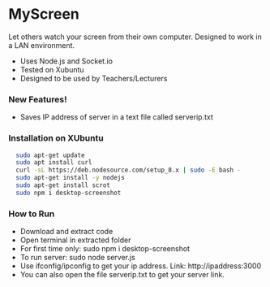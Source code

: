# MyScreen
Let others watch your screen from their own computer. Designed to work in a LAN environment.

  - Uses Node.js and Socket.io
  - Tested on Xubuntu
  - Designed to be used by Teachers/Lecturers
 

### New Features!

  - Saves IP address of server in a text file called serverip.txt
  
### Installation on XUbuntu

```sh
  sudo apt-get update
  sudo apt install curl
  curl -sL https://deb.nodesource.com/setup_8.x | sudo -E bash -
  sudo apt-get install -y nodejs
  sudo apt-get install scrot
  sudo npm i desktop-screenshot
```


### How to Run
- Download and extract code
- Open terminal in extracted folder
- For first time only: sudo npm i desktop-screenshot
- To run server: sudo node server.js
- Use ifconfig/ipconfig to get your ip address. Link: http://ipaddress:3000
- You can also open the file serverip.txt to get your server link.






